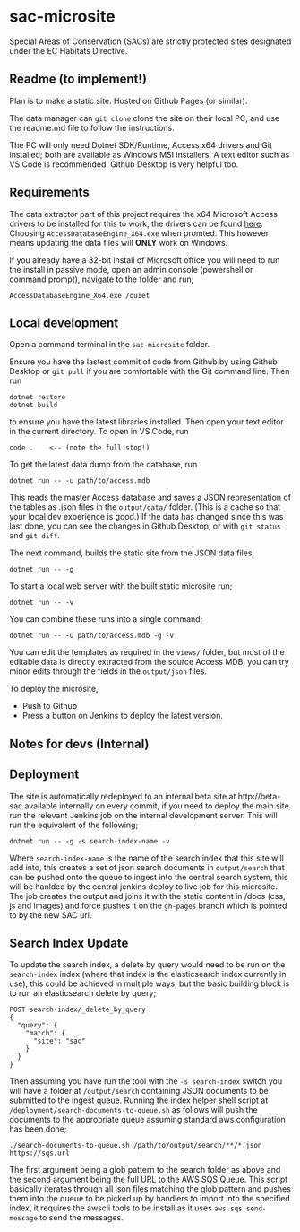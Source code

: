 # sac-microsite
Special Areas of Conservation (SACs) are strictly protected sites designated under the EC Habitats Directive.

Readme (to implement!)
----------------------

Plan is to make a static site. Hosted on Github Pages (or similar).

The data manager can `git clone` clone the site on their local PC, and use the readme.md file to follow the instructions.

The PC will only need Dotnet SDK/Runtime, Access x64 drivers and Git installed; both are available as Windows MSI installers. A text editor such as VS Code is recommended. Github Desktop is very helpful too. 

Requirements
------------

The data extractor part of this project requires the x64 Microsoft Access drivers to be installed for this to work, the drivers can be found [here](https://www.microsoft.com/en-gb/download/details.aspx?id=13255). Choosing `AccessDatabaseEngine_X64.exe` when promted. This however means updating the data files will **ONLY** work on Windows.

If you already have a 32-bit install of Microsoft office you will need to run the install in passive mode, open an admin console (powershell or command prompt), navigate to the folder and run;

```
AccessDatabaseEngine_X64.exe /quiet
```

Local development
-----------------

Open a command terminal in the `sac-microsite` folder. 

Ensure you have the lastest commit of code from Github by using Github Desktop or `git pull` if you are comfortable with the Git command line. Then run

    dotnet restore
    dotnet build
    
to ensure you have the latest libraries installed. Then open your text editor in the current directory. To open in VS Code, run

    code .    <-- (note the full stop!)

To get the latest data dump from the database, run 

    dotnet run -- -u path/to/access.mdb

This reads the master Access database and saves a JSON representation of the tables as .json files in the `output/data/` folder. (This is a cache so that your local dev experience is good.) If the data has changed since this was last done, you can see the changes in Github Desktop, or with `git status` and `git diff`.

The next command, builds the static site from the JSON data files.

    dotnet run -- -g
  
To start a local web server with the built static microsite run;

    dotnet run -- -v

You can combine these runs into a single command;

    dotnet run -- -u path/to/access.mdb -g -v
    
You can edit the templates as required in the `views/` folder, but most of the editable data is directly extracted from the source Access MDB, you can try minor edits through the fields in the `output/json` files. 

To deploy the microsite,

- Push to Github
- Press a button on Jenkins to deploy the latest version.

Notes for devs (Internal)
--------------

Deployment
--------------

The site is automatically redeployed to an internal beta site at http://beta-sac available internally on every commit, if you need to deploy the main site run the relevant Jenkins job on the internal development server. This will run the equivalent of the following;

    dotnet run -- -g -s search-index-name -v

Where `search-index-name` is the name of the search index that this site will add into, this creates a set of json search documents in `output/search` that can be pushed onto the queue to ingest into the central search system, this will be hanlded by the central jenkins deploy to live job for this microsite. The job creates the output and joins it with the static content in /docs (css, js and images) and force pushes it on the `gh-pages` branch which is pointed to by the new SAC url.

Search Index Update
--------------

To update the search index, a delete by query would need to be run on the `search-index` index (where that index is the elasticsearch index currently in use), this could be achieved in multiple ways, but the basic building block is to run an elasticsearch delete by query;

```
POST search-index/_delete_by_query
{
  "query": { 
    "match": {
      "site": "sac"
    }
  }
}
```

Then assuming you have run the tool with the `-s search-index` switch you will have a folder at `/output/search` containing JSON documents to be submitted to the ingest queue. Running the index helper shell script at `/deployment/search-documents-to-queue.sh` as follows will push the documents to the appropriate queue assuming standard aws configuration has been done;

    ./search-documents-to-queue.sh /path/to/output/search/**/*.json https://sqs.url

The first argument being a glob pattern to the search folder as above and the second argument being the full URL to the AWS SQS Queue. This script basically iterates through all json files matching the glob pattern and pushes them into the queue to be picked up by handlers to import into the specified index, it requires the awscli tools to be install as it uses `aws sqs send-message` to send the messages.